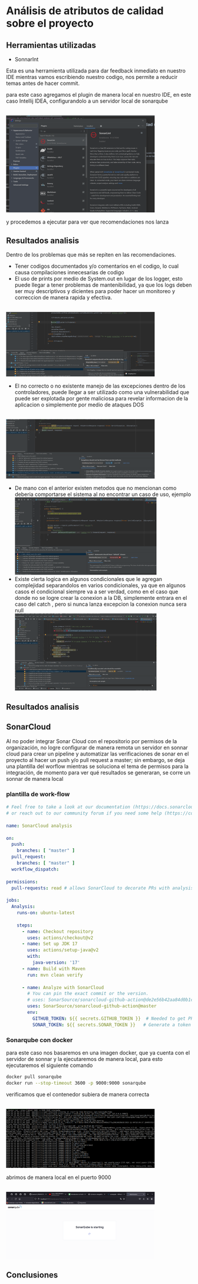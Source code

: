 # Análisis de atributos de calidad sobre el proyecto

## Herramientas utilizadas

- SonnarInt

Esta es una herramienta utilizada para dar feedback inmediato en nuestro IDE mientras vamos escribiendo nuestro codigo,
nos permite a reducir temas antes de hacer commit.

para este caso agregamos el plugin de manera local en nuestro IDE, en este caso Intellij IDEA, configurandolo a un
servidor local de sonarqube

<br/>
<img src="images/18-SonnarPlugin.png" alt="18-SonnarPlugin" style="max-width: 80%;max-width: 80%;">
<br/>

y procedemos a ejecutar para ver que recomendaciones nos lanza

## Resultados analisis

Dentro de los problemas que más se repiten en las recomendaciones.

- Tener codigos documentados y/o comentarios en el codigo, lo cual causa compilaciones innecesarias de codigo
- El uso de prints por medio de System.out en lugar de los logger, esto puede llegar a tener problemas de
  mantenibilidad, ya que los logs deben ser muy descriptivos y dicientes para poder hacer un monitoreo y correccion de
  manera rapida y efectiva.

<br/>
<img src="images/18-SonnarInt-4.png" alt="18-SonnarInt-1" style="max-width: 80%;max-width: 80%;">
<br/>

- El no correcto o no existente manejo de las excepciones dentro de los controladores, puede llegar a ser utilizado como
  una vulnerabilidad que puede ser explotada por gente maliciosa para revelar informacion de la aplicacion o simplemente
  por medio de ataques DOS

<br/>
<img src="images/18-SonnarInt-3.png" alt="18-SonnarInt-1" style="max-width: 80%;max-width: 80%;">
<br/>

- De mano con el anterior existen metodos que no mencionan como deberia comportarse el sistema al no encontrar un caso
  de uso, ejemplo
  <br/>
  <img src="images/18-SonnarInt-2.png" alt="18-SonnarInt-1" style="max-width: 80%;max-width: 80%;">
  <br/>
- Existe cierta logica en algunos condicionales que le agregan complejidad separandolos en varios condicionales, ya que
  en algunos casos el condicional siempre va a ser verdad, como en el caso que donde no se logre crear la conexion a la
  DB, simplemente entrara en el caso del catch , pero si nunca lanza excepcion la conexion nunca sera null
  <br/>
  <img src="images/18-SonnarInt-1.png" alt="18-SonnarInt-1" style="max-width: 80%;max-width: 80%;">
  <br/>

## Resultados analisis

## SonarCloud

Al no poder integrar Sonar Cloud con el repositorio por permisos de la organización, no logre configurar de manera
remota un servidor en sonnar cloud para crear un pipeline y automatizar las verificaciones de sonar en el proyecto al
hacer un push y/o pull request a master; sin embargo, se deja una plantilla del worflow mientras se soluciona el tema de
permisos para la integración, de momento para ver qué resultados se generaran, se corre un sonnar de manera local

### plantilla de work-flow

```yml
# Feel free to take a look at our documentation (https://docs.sonarcloud.io/getting-started/github/)
# or reach out to our community forum if you need some help (https://community.sonarsource.com/c/help/sc/9)

name: SonarCloud analysis

on:
  push:
    branches: [ "master" ]
  pull_request:
    branches: [ "master" ]
  workflow_dispatch:

permissions:
  pull-requests: read # allows SonarCloud to decorate PRs with analysis results

jobs:
  Analysis:
    runs-on: ubuntu-latest

    steps:
      - name: Checkout repository
        uses: actions/checkout@v2
      - name: Set up JDK 17
        uses: actions/setup-java@v2
        with:
          java-version: '17'
      - name: Build with Maven
        run: mvn clean verify

      - name: Analyze with SonarCloud
        # You can pin the exact commit or the version.
        # uses: SonarSource/sonarcloud-github-action@de2e56b42aa84d0b1c5b622644ac17e505c9a049
        uses: SonarSource/sonarcloud-github-action@master
        env:
          GITHUB_TOKEN: ${{ secrets.GITHUB_TOKEN }}  # Needed to get PR information
          SONAR_TOKEN: ${{ secrets.SONAR_TOKEN }}   # Generate a token on Sonarcloud.io, add it to the secrets of this repo with the name SONAR_TOKEN (Settings > Secrets > Actions > add new repository secret)
```

### Sonarqube con docker

para este caso nos basaremos en una imagen docker, que ya cuenta con el servidor de sonnar y la ejecutaremos de manera
local, para esto ejecutaremos el siguiente comando

```bash
docker pull sonarqube
docker run --stop-timeout 3600 -p 9000:9000 sonarqube 
```

verificamos que el contenedor subiera de manera correcta



   <br/>
   <img src="images/19-sonar_running-1.png" alt="19-sonar_running-1.png" style="max-width: 80%;max-width: 80%;">
   <br/>

abrimos de manera local en el puerto 9000


   <br/>
   <img src="images/19-sonar_running-2.png" alt="19-sonar_running-2.png" style="max-width: 80%;max-width: 80%;">
   <br/>

## Conclusiones


